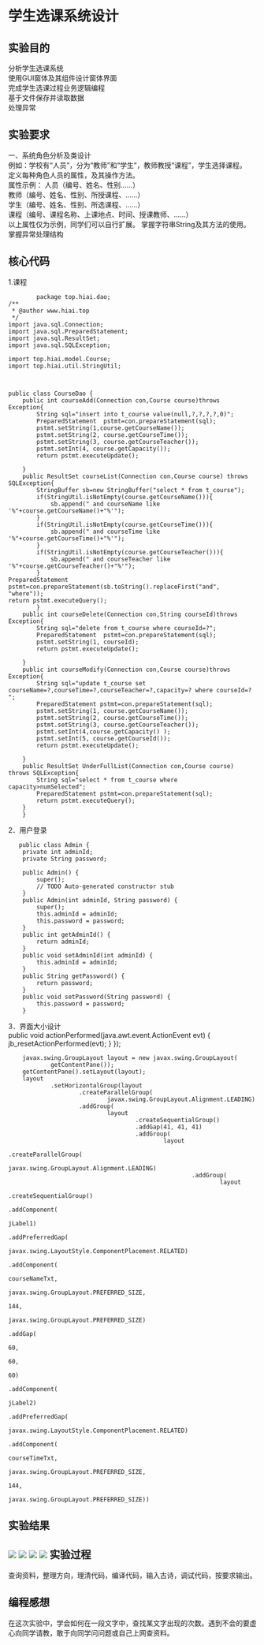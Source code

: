 学生选课系统设计
======

实验目的
-------
分析学生选课系统<br>
使用GUI窗体及其组件设计窗体界面<br>
完成学生选课过程业务逻辑编程<br>
基于文件保存并读取数据<br>
处理异常<br>

实验要求
--------
一、系统角色分析及类设计<br>
例如：学校有“人员”，分为“教师”和“学生”，教师教授“课程”，学生选择课程。<br>
定义每种角色人员的属性，及其操作方法。<br>
属性示例： 人员（编号、姓名、性别……）<br>
教师（编号、姓名、性别、所授课程、……）<br>
   学生（编号、姓名、性别、所选课程、……）<br>
   课程（编号、课程名称、上课地点、时间、授课教师、……）<br>
以上属性仅为示例，同学们可以自行扩展。
掌握字符串String及其方法的使用。<br>
掌握异常处理结构<br>


核心代码
---------
1.课程<br>
```		    
        package top.hiai.dao;
/**
 * @author www.hiai.top
 */
import java.sql.Connection;
import java.sql.PreparedStatement;
import java.sql.ResultSet;
import java.sql.SQLException;

import top.hiai.model.Course;
import top.hiai.util.StringUtil;



public class CourseDao {
	public int courseAdd(Connection con,Course course)throws Exception{
		String sql="insert into t_course value(null,?,?,?,?,0)";
		PreparedStatement  pstmt=con.prepareStatement(sql);
		pstmt.setString(1,course.getCourseName());
		pstmt.setString(2, course.getCourseTime());
		pstmt.setString(3, course.getCourseTeacher());
		pstmt.setInt(4, course.getCapacity());
		return pstmt.executeUpdate();

	}
	public ResultSet courseList(Connection con,Course course) throws SQLException{
		StringBuffer sb=new StringBuffer("select * from t_course");
		if(StringUtil.isNotEmpty(course.getCourseName())){
			sb.append(" and courseName like '%"+course.getCourseName()+"%'");
		}
		if(StringUtil.isNotEmpty(course.getCourseTime())){
			sb.append(" and courseTime like '%"+course.getCourseTime()+"%'");
		}
		if(StringUtil.isNotEmpty(course.getCourseTeacher())){
			sb.append(" and courseTeacher like '%"+course.getCourseTeacher()+"%'");
		}
PreparedStatement pstmt=con.prepareStatement(sb.toString().replaceFirst("and", "where"));
return pstmt.executeQuery();
		}
	public int courseDelete(Connection con,String courseId)throws Exception{
		String sql="delete from t_course where courseId=?";
		PreparedStatement  pstmt=con.prepareStatement(sql);
		pstmt.setString(1, courseId);
		return pstmt.executeUpdate();

	}
	public int courseModify(Connection con,Course course)throws Exception{
		String sql="update t_course set courseName=?,courseTime=?,courseTeacher=?,capacity=? where courseId=? ";
		PreparedStatement pstmt=con.prepareStatement(sql);
		pstmt.setString(1, course.getCourseName());
		pstmt.setString(2, course.getCourseTime());
		pstmt.setString(3, course.getCourseTeacher());
		pstmt.setInt(4,course.getCapacity() );
		pstmt.setInt(5, course.getCourseId());
		return pstmt.executeUpdate();
		
	}
	public ResultSet UnderFullList(Connection con,Course course) throws SQLException{
		String sql="select * from t_course where capacity>numSelected";
		PreparedStatement pstmt=con.prepareStatement(sql);
		return pstmt.executeQuery();
	}
	}

 ```
2．用户登录<br>
```		
   public class Admin {
	private int adminId;
	private String password;
	
	public Admin() {
		super();
		// TODO Auto-generated constructor stub
	}
	public Admin(int adminId, String password) {
		super();
		this.adminId = adminId;
		this.password = password;
	}
	public int getAdminId() {
		return adminId;
	}
	public void setAdminId(int adminId) {
		this.adminId = adminId;
	}
	public String getPassword() {
		return password;
	}
	public void setPassword(String password) {
		this.password = password;
	}
```
3．界面大小设计<br>
public void actionPerformed(java.awt.event.ActionEvent evt) {
				jb_resetActionPerformed(evt);
			}
		});

		javax.swing.GroupLayout layout = new javax.swing.GroupLayout(
				getContentPane());
		getContentPane().setLayout(layout);
		layout
				.setHorizontalGroup(layout
						.createParallelGroup(
								javax.swing.GroupLayout.Alignment.LEADING)
						.addGroup(
								layout
										.createSequentialGroup()
										.addGap(41, 41, 41)
										.addGroup(
												layout
														.createParallelGroup(
																javax.swing.GroupLayout.Alignment.LEADING)
														.addGroup(
																layout
																		.createSequentialGroup()
																		.addComponent(
																				jLabel1)
																		.addPreferredGap(
																				javax.swing.LayoutStyle.ComponentPlacement.RELATED)
																		.addComponent(
																				courseNameTxt,
																				javax.swing.GroupLayout.PREFERRED_SIZE,
																				144,
																				javax.swing.GroupLayout.PREFERRED_SIZE)
																		.addGap(
																				60,
																				60,
																				60)
																		.addComponent(
																				jLabel2)
																		.addPreferredGap(
																				javax.swing.LayoutStyle.ComponentPlacement.RELATED)
																		.addComponent(
																				courseTimeTxt,
																				javax.swing.GroupLayout.PREFERRED_SIZE,
																				144,
																				javax.swing.GroupLayout.PREFERRED_SIZE))
实验结果
--------
![](https://github.com/liujingyu1999/-5/blob/master/1.jpg)
![](https://github.com/liujingyu1999/-5/blob/master/2.jpg)
![](https://github.com/liujingyu1999/-5/blob/master/3.jpg)
![](https://github.com/liujingyu1999/-5/blob/master/1.jpg)
实验过程
-----------
查询资料，整理方向，理清代码，编译代码，输入古诗，调试代码，按要求输出。<br>

编程感想
------------
在这次实验中，学会如何在一段文字中，查找某文字出现的次数。遇到不会的要虚心向同学请教，敢于向同学问问题或自己上网查资料。<br>
